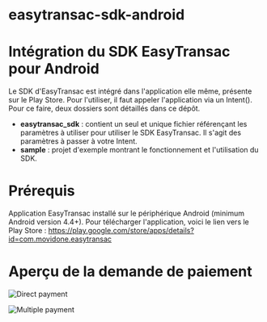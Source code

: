 # easytransac-sdk-android

# Intégration du SDK EasyTransac pour Android

Le SDK d'EasyTransac est intégré dans l'application elle même, présente sur le Play Store. Pour l'utiliser, il faut appeler l'application via un Intent(). Pour ce faire, deux dossiers sont détaillés dans ce dépôt.

- **easytransac_sdk** : contient un seul et unique fichier référençant les paramètres à utiliser pour utiliser le SDK EasyTransac. Il s'agit des paramètres à passer à votre Intent.
- **sample** : projet d'exemple montrant le fonctionnement et l'utilisation du SDK. 

# Prérequis
Application EasyTransac installé sur le périphérique Android (minimum Android version 4.4+).
Pour télécharger l'application, voici le lien vers le Play Store : https://play.google.com/store/apps/details?id=com.movidone.easytransac

# Aperçu de la demande de paiement

![Direct payment](https://i.imgur.com/r1tQX61.png)

![Multiple payment](https://i.imgur.com/zomSpuh.png)
